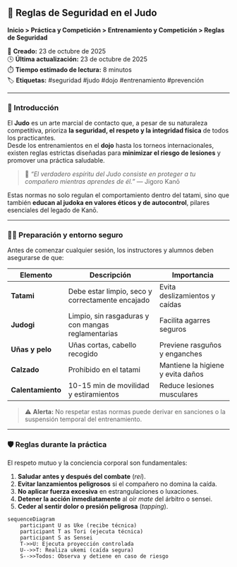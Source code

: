 ## 🦺 Reglas de Seguridad en el Judo  

**Inicio > Práctica y Competición > Entrenamiento y Competición > Reglas de Seguridad**  

📅 **Creado:** 23 de octubre de 2025  
🕓 **Última actualización:** 23 de octubre de 2025  
⏱️ **Tiempo estimado de lectura:** 8 minutos  
🏷️ **Etiquetas:** #seguridad #judo #dojo #entrenamiento #prevención  

---

### 🧭 Introducción  

El **Judo** es un arte marcial de contacto que, a pesar de su naturaleza competitiva, prioriza **la seguridad, el respeto y la integridad física** de todos los practicantes.  
Desde los entrenamientos en el **dojo** hasta los torneos internacionales, existen reglas estrictas diseñadas para **minimizar el riesgo de lesiones** y promover una práctica saludable.  

> 💬 *“El verdadero espíritu del Judo consiste en proteger a tu compañero mientras aprendes de él.”* — Jigoro Kanō  

Estas normas no solo regulan el comportamiento dentro del tatami, sino que también **educan al judoka en valores éticos y de autocontrol**, pilares esenciales del legado de Kanō.  

---

### 🧍‍♂️ Preparación y entorno seguro  

Antes de comenzar cualquier sesión, los instructores y alumnos deben asegurarse de que:  

| Elemento | Descripción | Importancia |
|-----------|--------------|-------------|
| **Tatami** | Debe estar limpio, seco y correctamente encajado | Evita deslizamientos y caídas |
| **Judogi** | Limpio, sin rasgaduras y con mangas reglamentarias | Facilita agarres seguros |
| **Uñas y pelo** | Uñas cortas, cabello recogido | Previene rasguños y enganches |
| **Calzado** | Prohibido en el tatami | Mantiene la higiene y evita daños |
| **Calentamiento** | 10-15 min de movilidad y estiramientos | Reduce lesiones musculares |

> ⚠️ **Alerta:** No respetar estas normas puede derivar en sanciones o la suspensión temporal del entrenamiento.

---

### 🛡️ Reglas durante la práctica  

El respeto mutuo y la conciencia corporal son fundamentales:  

1. **Saludar antes y después del combate** (*rei*).  
2. **Evitar lanzamientos peligrosos** si el compañero no domina la caída.  
3. **No aplicar fuerza excesiva** en estrangulaciones o luxaciones.  
4. **Detener la acción inmediatamente** al oír *mate* del árbitro o sensei.  
5. **Ceder al sentir dolor o presión peligrosa** (*tapping*).  

```mermaid
sequenceDiagram
    participant U as Uke (recibe técnica)
    participant T as Tori (ejecuta técnica)
    participant S as Sensei
    T->>U: Ejecuta proyección controlada
    U-->>T: Realiza ukemi (caída segura)
    S-->>Todos: Observa y detiene en caso de riesgo

